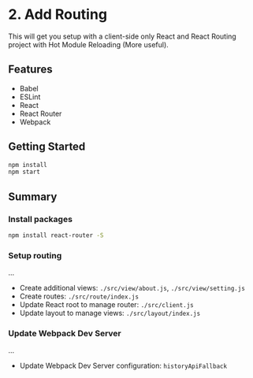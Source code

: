 # 2. Add Routing

This will get you setup with a client-side only React and React Routing project with Hot Module Reloading (More useful).

## Features

- Babel
- ESLint
- React
- React Router
- Webpack

## Getting Started

```sh
npm install
npm start
```

## Summary

### Install packages

```sh
npm install react-router -S
```

### Setup routing

…

- Create additional views: `./src/view/about.js`, `./src/view/setting.js`
- Create routes: `./src/route/index.js`
- Update React root to manage router: `./src/client.js`
- Update layout to manage views: `./src/layout/index.js`

### Update Webpack Dev Server

…

- Update Webpack Dev Server configuration: `historyApiFallback`
